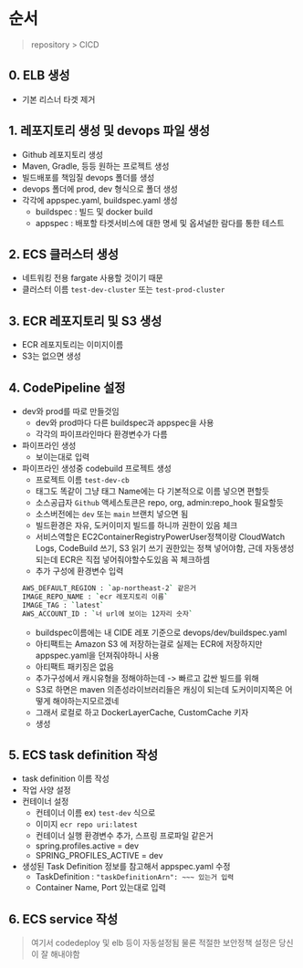# 순서
> repository > CICD

## 0. ELB 생성 
* 기본 리스너 타겟 제거 

## 1. 레포지토리 생성 및 devops 파일 생성 
* Github 레포지토리 생성
* Maven, Gradle, 등등 원하는 프로젝트 생성
* 빌드배포를 책임질 devops 폴더를 생성
* devops 폴더에 prod, dev 형식으로 폴더 생성
* 각각에 appspec.yaml, buildspec.yaml 생성 
    - buildspec : 빌드 및 docker build
    - appspec : 배포할 타겟서비스에 대한 명세 및 옵셔널한 람다를 통한 테스트

## 2. ECS 클러스터 생성 
* 네트워킹 전용 fargate 사용할 것이기 때문
* 클러스터 이름 `test-dev-cluster` 또는 `test-prod-cluster`

## 3. ECR 레포지토리 및 S3 생성 
* ECR 레포지토리는 이미지이름
* S3는 없으면 생성 

## 4. CodePipeline 설정
* dev와 prod를 따로 만들것임
    - dev와 prod마다 다른 buildspec과 appspec을 사용
    - 각각의 파이프라인마다 환경변수가 다름
* 파이프라인 생성 
    - 보이는대로 입력
* 파이프라인 생성중 codebuild 프로젝트 생성
    - 프로젝트 이름 `test-dev-cb`
    - 태그도 똑같이 그냥 태그 Name에는 다 기본적으로 이름 넣으면 편할듯
    - 소스공급자 `Github` 액세스토큰은 repo, org, admin:repo_hook 필요할듯
    - 소스버전에는 `dev` 또는 `main` 브랜치 넣으면 됨
    - 빌드환경은 자유, 도커이미지 빌드를 하니까 권한이 있음 체크 
    - 서비스역할은 EC2ContainerRegistryPowerUser정책이랑 CloudWatch Logs, CodeBuild 쓰기, S3 읽기 쓰기 권한있는 정책 넣어야함, 근데 자동생성되는데 ECR은 직접 넣어줘야할수도있음 꼭 체크하셈
    - 추가 구성에 환경변수 입력
    ```bash
    AWS_DEFAULT_REGION : `ap-northeast-2` 같은거 
    IMAGE_REPO_NAME : `ecr 레포지토리 이름`
    IMAGE_TAG : `latest`
    AWS_ACCOUNT_ID : `너 url에 보이는 12자리 숫자`
    ```
    - buildspec이름에는 내 CIDE 레포 기준으로 devops/dev/buildspec.yaml
    - 아티팩트는 Amazon S3 에 저장하는걸로 실제는 ECR에 저장하지만 appspec.yaml을 던져줘야하니 사용
    - 아티팩트 패키징은 없음 
    - 추가구성에서 캐시유형을 정해야하는데 -> 빠르고 값싼 빌드를 위해
    - S3로 하면은 maven 의존성라이브러리들은 캐싱이 되는데 도커이미지쪽은 어떻게 해야하는지모르겠네 
    - 그래서 로컬로 하고 DockerLayerCache, CustomCache 키자 
    - 생성

## 5. ECS task definition 작성 
* task definition 이름 작성 
* 작업 사양 설정
* 컨테이너 설정
    - 컨테이너 이름 ex) `test-dev` 식으로 
    - 이미지 `ecr repo uri:latest`
    - 컨테이너 실행 환경변수 추가, 스프링 프로파일 같은거
    - spring.profiles.active = dev
    - SPRING_PROFILES_ACTIVE = dev
* 생성된 Task Definition 정보를 참고해서 appspec.yaml 수정
    - TaskDefinition : `"taskDefinitionArn": ~~~ 있는거 입력`
    - Container Name, Port 있는대로 입력

## 6. ECS service 작성 
> 여기서 codedeploy 및 elb 등이 자동설정됨 물론 적절한 보안정책 설정은 당신이 잘 해내야함